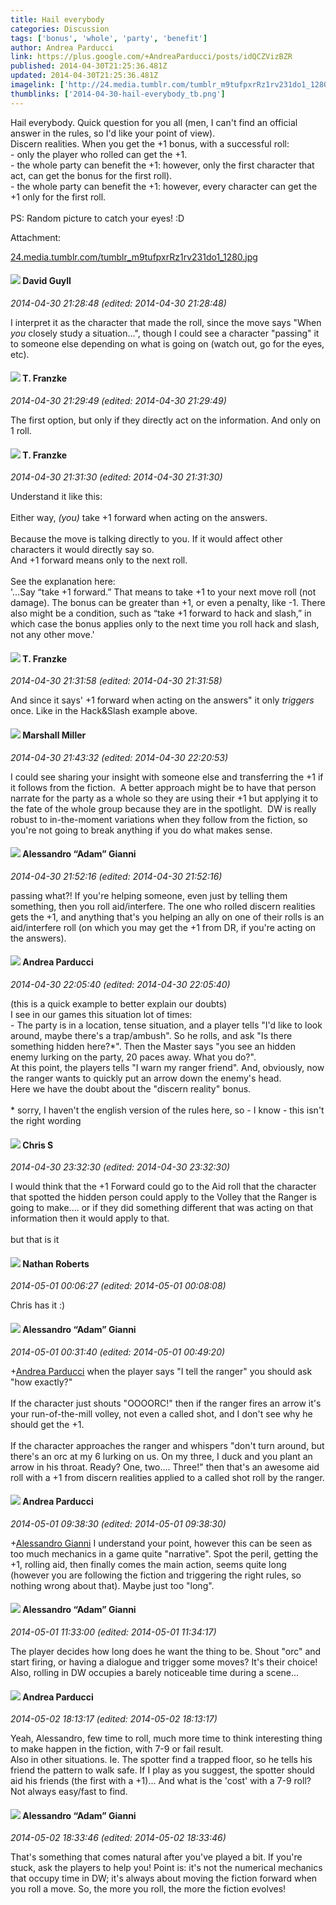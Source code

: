 ```yaml
---
title: Hail everybody
categories: Discussion
tags: ['bonus', 'whole', 'party', 'benefit']
author: Andrea Parducci
link: https://plus.google.com/+AndreaParducci/posts/idQCZVizBZR
published: 2014-04-30T21:25:36.481Z
updated: 2014-04-30T21:25:36.481Z
imagelink: ['http://24.media.tumblr.com/tumblr_m9tufpxrRz1rv231do1_1280.jpg']
thumblinks: ['2014-04-30-hail-everybody_tb.png']
---
```


Hail everybody. Quick question for you all (men, I can&#39;t find an official answer in the rules, so I&#39;d like your point of view).<br />Discern realities. When you get the +1 bonus, with a successful roll:<br />- only the player who rolled can get the +1.<br />- the whole party can benefit the +1: however, only the first character that act, can get the bonus for the first roll).<br />- the whole party can benefit the +1: however, every character can get the +1 only for the first roll. <br /><br />PS: Random picture to catch your eyes! :D


Attachment:

<a href='http://24.media.tumblr.com/tumblr_m9tufpxrRz1rv231do1_1280.jpg'>24.media.tumblr.com/tumblr_m9tufpxrRz1rv231do1_1280.jpg</a>


<div id='comment z12we5uwpxajc3wbs04cc3y45k3eifu434g'>
  <h4><img src='{{site.baseurl}}//images/avatars/117134143142507309944_photo.jpg'> David Guyll</h4>
      <p><cite>2014-04-30 21:28:48 (edited: 2014-04-30 21:28:48)</cite></p>
        <p>I interpret it as the character that made the roll, since the move says &quot;When <i>you</i> closely study a situation...&quot;, though I could see a character &quot;passing&quot; it to someone else depending on what is going on (watch out, go for the eyes, etc).</p>
</div>
        

<div id='comment z12we5uwpxajc3wbs04cc3y45k3eifu434g'>
  <h4><img src='{{site.baseurl}}//images/avatars/110330901807759406775_photo.jpg'> T. Franzke</h4>
      <p><cite>2014-04-30 21:29:49 (edited: 2014-04-30 21:29:49)</cite></p>
        <p>The first option, but only if they directly act on the information. And only on 1 roll.</p>
</div>
        

<div id='comment z12we5uwpxajc3wbs04cc3y45k3eifu434g'>
  <h4><img src='{{site.baseurl}}//images/avatars/110330901807759406775_photo.jpg'> T. Franzke</h4>
      <p><cite>2014-04-30 21:31:30 (edited: 2014-04-30 21:31:30)</cite></p>
        <p>Understand it like this: <br /><br />Either way, <i>(you)</i> take +1 forward when acting on the answers.<br /><br />Because the move is talking directly to you. If it would affect other characters it would directly say so. <br />And +1 forward means only to the next roll. <br /><br />See the explanation here:<br />&#39;…Say “take +1 forward.” That means to take +1 to your next move roll (not damage). The bonus can be greater than +1, or even a penalty, like -1. There also might be a condition, such as “take +1 forward to hack and slash,” in which case the bonus applies only to the next time you roll hack and slash, not any other move.&#39;</p>
</div>
        

<div id='comment z12we5uwpxajc3wbs04cc3y45k3eifu434g'>
  <h4><img src='{{site.baseurl}}//images/avatars/110330901807759406775_photo.jpg'> T. Franzke</h4>
      <p><cite>2014-04-30 21:31:58 (edited: 2014-04-30 21:31:58)</cite></p>
        <p>And since it says&#39; +1 forward when acting on the answers&quot; it only <i>triggers</i> once. Like in the Hack&amp;Slash example above. </p>
</div>
        

<div id='comment z12we5uwpxajc3wbs04cc3y45k3eifu434g'>
  <h4><img src='{{site.baseurl}}//images/avatars/113927217394445366066_photo.jpg'> Marshall Miller</h4>
      <p><cite>2014-04-30 21:43:32 (edited: 2014-04-30 22:20:53)</cite></p>
        <p>I could see sharing your insight with someone else and transferring the +1 if it follows from the fiction.  A better approach might be to have that person narrate for the party as a whole so they are using their +1 but applying it to the fate of the whole group because they are in the spotlight.  DW is really robust to in-the-moment variations when they follow from the fiction, so you&#39;re not going to break anything if you do what makes sense.</p>
</div>
        

<div id='comment z12we5uwpxajc3wbs04cc3y45k3eifu434g'>
  <h4><img src='{{site.baseurl}}//images/avatars/106679386179477817028_photo.jpg'> Alessandro “Adam” Gianni</h4>
      <p><cite>2014-04-30 21:52:16 (edited: 2014-04-30 21:52:16)</cite></p>
        <p>passing what?! If you&#39;re helping someone, even just by telling them something, then you roll aid/interfere. The one who rolled discern realities gets the +1, and anything that&#39;s you helping an ally on one of their rolls is an aid/interfere roll (on which you may get the +1 from DR, if you&#39;re acting on the answers).</p>
</div>
        

<div id='comment z12we5uwpxajc3wbs04cc3y45k3eifu434g'>
  <h4><img src='{{site.baseurl}}//images/avatars/101076298485951808085_photo.jpg'> Andrea Parducci</h4>
      <p><cite>2014-04-30 22:05:40 (edited: 2014-04-30 22:05:40)</cite></p>
        <p>(this is a quick example to better explain our doubts)<br />I see in our games this situation lot of times:<br />- The party is in a location, tense situation, and a player tells &quot;I&#39;d like to look around, maybe there&#39;s a trap/ambush&quot;. So he rolls, and ask &quot;Is there something hidden here?*&quot;. Then the Master says &quot;you see an hidden enemy lurking on the party, 20 paces away. What you do?&quot;.<br />At this point, the players tells &quot;I warn my ranger friend&quot;. And, obviously, now the ranger wants to quickly put an arrow down the enemy&#39;s head.<br />Here we have the doubt about the &quot;discern reality&quot; bonus.<br /> <br />* sorry, I haven&#39;t the english version of the rules here, so - I know - this isn&#39;t the right wording</p>
</div>
        

<div id='comment z12we5uwpxajc3wbs04cc3y45k3eifu434g'>
  <h4><img src='{{site.baseurl}}//images/avatars/101789477929813700533_photo.jpg'> Chris S</h4>
      <p><cite>2014-04-30 23:32:30 (edited: 2014-04-30 23:32:30)</cite></p>
        <p>I would think that the +1 Forward could go to the Aid roll that the character that spotted the hidden person could apply to the Volley that the Ranger is going to make.... or if they did something different that was acting on that information then it would apply to that.<br /><br />but that is it</p>
</div>
        

<div id='comment z12we5uwpxajc3wbs04cc3y45k3eifu434g'>
  <h4><img src='{{site.baseurl}}//images/avatars/117646243340764868749_photo.jpg'> Nathan Roberts</h4>
      <p><cite>2014-05-01 00:06:27 (edited: 2014-05-01 00:08:08)</cite></p>
        <p>Chris has it :)</p>
</div>
        

<div id='comment z12we5uwpxajc3wbs04cc3y45k3eifu434g'>
  <h4><img src='{{site.baseurl}}//images/avatars/106679386179477817028_photo.jpg'> Alessandro “Adam” Gianni</h4>
      <p><cite>2014-05-01 00:31:40 (edited: 2014-05-01 00:49:20)</cite></p>
        <p><span class="proflinkWrapper"><span class="proflinkPrefix">+</span><a class="proflink" href="https://plus.google.com/101076298485951808085" oid="101076298485951808085">Andrea Parducci</a></span> when the player says &quot;I tell the ranger&quot; you should ask &quot;how exactly?&quot;<br /><br />If the character just shouts &quot;OOOORC!&quot; then if the ranger fires an arrow it&#39;s your run-of-the-mill volley, not even a called shot, and I don&#39;t see why he should get the +1.<br /><br />If the character approaches the ranger and whispers &quot;don&#39;t turn around, but there&#39;s an orc at my 6 lurking on us. On my three, I duck and you plant an arrow in his throat. Ready? One, two.... Three!&quot; then that&#39;s an awesome aid roll with a +1 from discern realities applied to a called shot roll by the ranger.</p>
</div>
        

<div id='comment z12we5uwpxajc3wbs04cc3y45k3eifu434g'>
  <h4><img src='{{site.baseurl}}//images/avatars/101076298485951808085_photo.jpg'> Andrea Parducci</h4>
      <p><cite>2014-05-01 09:38:30 (edited: 2014-05-01 09:38:30)</cite></p>
        <p><span class="proflinkWrapper"><span class="proflinkPrefix">+</span><a class="proflink" href="https://plus.google.com/106679386179477817028" oid="106679386179477817028">Alessandro Gianni</a></span> I understand your point, however this can be seen as too much mechanics in a game quite &quot;narrative&quot;. Spot the peril, getting the +1, rolling aid, then finally comes the main action, seems quite long (however you are following the fiction and triggering the right rules, so nothing wrong about that). Maybe just too &quot;long&quot;.</p>
</div>
        

<div id='comment z12we5uwpxajc3wbs04cc3y45k3eifu434g'>
  <h4><img src='{{site.baseurl}}//images/avatars/106679386179477817028_photo.jpg'> Alessandro “Adam” Gianni</h4>
      <p><cite>2014-05-01 11:33:00 (edited: 2014-05-01 11:34:17)</cite></p>
        <p>The player decides how long does he want the thing to be. Shout &quot;orc&quot; and start firing, or having a dialogue and trigger some moves? It&#39;s their choice!﻿ Also, rolling in DW occupies a barely noticeable time during a scene...</p>
</div>
        

<div id='comment z12we5uwpxajc3wbs04cc3y45k3eifu434g'>
  <h4><img src='{{site.baseurl}}//images/avatars/101076298485951808085_photo.jpg'> Andrea Parducci</h4>
      <p><cite>2014-05-02 18:13:17 (edited: 2014-05-02 18:13:17)</cite></p>
        <p>Yeah, Alessandro, few time to roll, much more time to think interesting thing to make happen in the fiction, with 7-9 or fail result. <br />Also in other situations. Ie. The spotter find a trapped floor, so he tells his friend the pattern to walk safe. If I play as you suggest, the spotter should aid his friends (the first with a +1)... And what is the &#39;cost&#39; with a 7-9 roll? Not always easy/fast to find.</p>
</div>
        

<div id='comment z12we5uwpxajc3wbs04cc3y45k3eifu434g'>
  <h4><img src='{{site.baseurl}}//images/avatars/106679386179477817028_photo.jpg'> Alessandro “Adam” Gianni</h4>
      <p><cite>2014-05-02 18:33:46 (edited: 2014-05-02 18:33:46)</cite></p>
        <p>That&#39;s something that comes natural after you&#39;ve played a bit. If you&#39;re stuck, ask the players to help you! Point is: it&#39;s not the numerical mechanics that occupy time in DW; it&#39;s always about moving the fiction forward when you roll a move. So, the more you roll, the more the fiction evolves!</p>
</div>
        